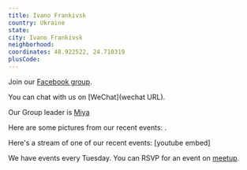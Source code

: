 ```yaml
---
title: Ivano Frankivsk
country: Ukraine
state: 
city: Ivano Frankivsk
neighborhood: 
coordinates: 48.922522, 24.710319
plusCode:
---
```

Join our [Facebook group](https://www.facebook.com/groups/free.code.camp.ivano.frankivsk).

You can chat with us on [WeChat](wechat URL).

Our Group leader is [Miya](freecodecamp.org/miya)

Here are some pictures from our recent events:
![]().

Here's a stream of one of our recent events:
[youtube embed]

We have events every Tuesday. You can RSVP for an event on [meetup](meetupurl).
